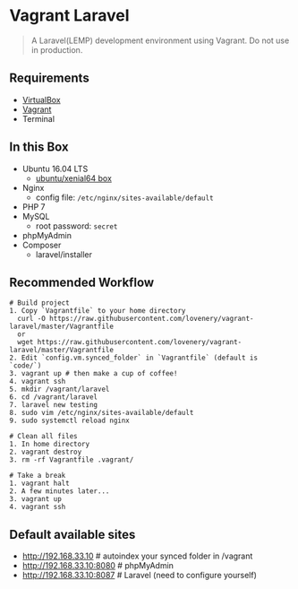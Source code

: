 # Vagrant Laravel

> A Laravel(LEMP) development environment using Vagrant.
Do not use in production.

## Requirements

- [VirtualBox](https://www.virtualbox.org/)
- [Vagrant](https://www.vagrantup.com/)
- Terminal

## In this Box

- Ubuntu 16.04 LTS
  - [ubuntu/xenial64 box](https://app.vagrantup.com/ubuntu/boxes/xenial64)
- Nginx
  - config file: `/etc/nginx/sites-available/default`
- PHP 7
- MySQL
  - root password: `secret`
- phpMyAdmin
- Composer
  - laravel/installer

## Recommended Workflow

```shell
# Build project
1. Copy `Vagrantfile` to your home directory
  curl -O https://raw.githubusercontent.com/lovenery/vagrant-laravel/master/Vagrantfile
  or
  wget https://raw.githubusercontent.com/lovenery/vagrant-laravel/master/Vagrantfile
2. Edit `config.vm.synced_folder` in `Vagrantfile` (default is `code/`)
3. vagrant up # then make a cup of coffee!
4. vagrant ssh
5. mkdir /vagrant/laravel
6. cd /vagrant/laravel
7. laravel new testing
8. sudo vim /etc/nginx/sites-available/default
9. sudo systemctl reload nginx

# Clean all files
1. In home directory
2. vagrant destroy
3. rm -rf Vagrantfile .vagrant/

# Take a break
1. vagrant halt
2. A few minutes later...
3. vagrant up
4. vagrant ssh
```

## Default available sites

- http://192.168.33.10 # autoindex your synced folder in /vagrant
- http://192.168.33.10:8080 # phpMyAdmin
- http://192.168.33.10:8087 # Laravel (need to configure yourself)
